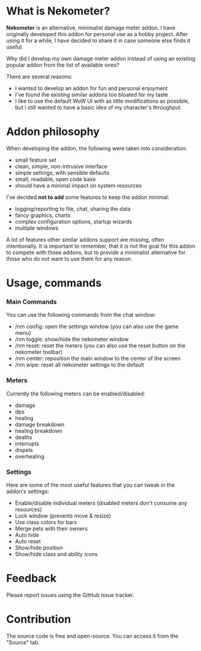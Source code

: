 # What is Nekometer?

**Nekometer** is an alternative, minimalist damage meter addon. I have originally developed this addon for personal use as a hobby project. After using it for a while, I have decided to share it in case someone else finds it useful.

Why did I develop my own damage meter addon instead of using an existing popular addon from the list of available ones?

There are several reasons:

   * I wanted to develop an addon for fun and personal enjoyment
   * I've found the existing similar addons too bloated for my taste
   * I like to use the default WoW UI with as little modifications as possible, but I still wanted to have a basic idea of my character's throughput
   

# Addon philosophy

When developing the addon, the following were taken into consideration:

   * small feature set
   * clean, simple, non-intrusive interface
   * simple settings, with sensible defaults
   * small, readable, open code base
   * should have a minimal impact on system resources

I've decided **not to add** some features to keep the addon minimal:

   * logging/reporting to file, chat, sharing the data
   * fancy graphics, charts
   * complex configuration options, startup wizards
   * multiple windows

A lot of features other similar addons support are missing, often intentionally. It is important to remember, that it is not the goal for this addon to compete with those addons, but to provide a minimalist alternative for those who do not want to use them for any reason.

# Usage, commands

### Main Commands

You can use the following commands from the chat window:

*   /nm config: open the settings window (you can also use the game menu)
*   /nm toggle: show/hide the nekometer window
*   /nm reset: reset the meters (you can also use the reset button on the nekometer toolbar)
*   /nm center: reposition the main window to the center of the screen
*   /nm wipe: reset all nekometer settings to the default

### Meters

Currently the following meters can be enabled/disabled:

   * damage
   * dps
   * healing
   * damage breakdown
   * healing breakdown
   * deaths
   * interrupts
   * dispels
   * overhealing

### Settings

Here are some of the most useful features that you can tweak in the addon's settings:

   * Enable/disable individual meters (disabled meters don't consume any resources)
   * Lock window (prevents move & resize)
   * Use class colors for bars
   * Merge pets with their owners
   * Auto hide
   * Auto reset
   * Show/hide position
   * Show/hide class and ability icons
   

# Feedback

Please report issues using the GitHub issue tracker.

# Contribution

The source code is free and open-source. You can access it from the "Source" tab.